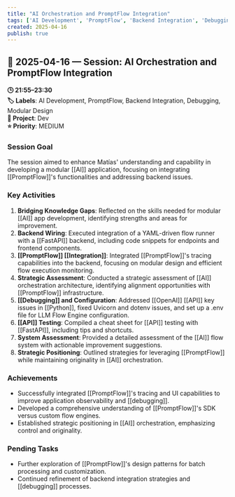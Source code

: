 ```yaml
---
title: "AI Orchestration and PromptFlow Integration"
tags: ['AI Development', 'PromptFlow', 'Backend Integration', 'Debugging', 'Modular Design']
created: 2025-04-16
publish: true
---
```


## 📅 2025-04-16 — Session: AI Orchestration and PromptFlow Integration

**🕒 21:55–23:30**  
**🏷️ Labels**: AI Development, PromptFlow, Backend Integration, Debugging, Modular Design  
**📂 Project**: Dev  
**⭐ Priority**: MEDIUM  


### Session Goal
The session aimed to enhance Matías' understanding and capability in developing a modular [[AI]] application, focusing on integrating [[PromptFlow]]'s functionalities and addressing backend issues.

### Key Activities
1. **Bridging Knowledge Gaps**: Reflected on the skills needed for modular [[AI]] app development, identifying strengths and areas for improvement.
2. **Backend Wiring**: Executed integration of a YAML-driven flow runner with a [[FastAPI]] backend, including code snippets for endpoints and frontend components.
3. **[[PromptFlow]] [[Integration]]**: Integrated [[PromptFlow]]'s tracing capabilities into the backend, focusing on modular design and efficient flow execution monitoring.
4. **Strategic Assessment**: Conducted a strategic assessment of [[AI]] orchestration architecture, identifying alignment opportunities with [[PromptFlow]] infrastructure.
5. **[[Debugging]] and Configuration**: Addressed [[OpenAI]] [[API]] key issues in [[Python]], fixed Uvicorn and dotenv issues, and set up a .env file for LLM Flow Engine configuration.
6. **[[API]] Testing**: Compiled a cheat sheet for [[API]] testing with [[FastAPI]], including tips and shortcuts.
7. **System Assessment**: Provided a detailed assessment of the [[AI]] flow system with actionable improvement suggestions.
8. **Strategic Positioning**: Outlined strategies for leveraging [[PromptFlow]] while maintaining originality in [[AI]] orchestration.

### Achievements
- Successfully integrated [[PromptFlow]]'s tracing and UI capabilities to improve application observability and [[debugging]].
- Developed a comprehensive understanding of [[PromptFlow]]'s SDK versus custom flow engines.
- Established strategic positioning in [[AI]] orchestration, emphasizing control and originality.

### Pending Tasks
- Further exploration of [[PromptFlow]]'s design patterns for batch processing and customization.
- Continued refinement of backend integration strategies and [[debugging]] processes.
